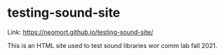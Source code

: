 # testing-sound-site

Link: https://neomort.github.io/testing-sound-site/

This is an HTML site used to test sound libraries wor comm lab fall 2021. 
